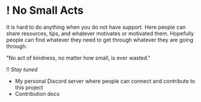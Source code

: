 ! No Small Acts
====

It is hard to do anything when you do not have support. Here people can share resources, tips, and whatever motivates or motivated them. Hopefully people can find whatever they need to get through whatever they are going through.

"No act of kindness, no matter how small, is ever wasted."

!! *Stay tuned*

- My personal Discord server where people can connect and contribute to this project
- Contribution docs
